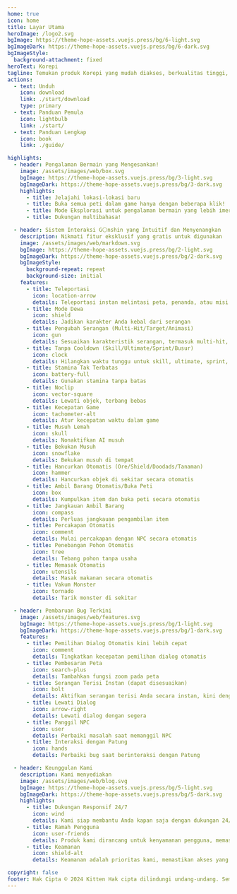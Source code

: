 ```yaml
---
home: true
icon: home
title: Layar Utama
heroImage: /logo2.svg
bgImage: https://theme-hope-assets.vuejs.press/bg/6-light.svg
bgImageDark: https://theme-hope-assets.vuejs.press/bg/6-dark.svg
bgImageStyle:
  background-attachment: fixed
heroText: Korepi
tagline: Temukan produk Korepi yang mudah diakses, berkualitas tinggi, dan user-friendly!
actions:
  - text: Unduh
    icon: download
    link: ./start/download
    type: primary
  - text: Panduan Pemula
    icon: lightbulb
    link: ./start/
  - text: Panduan Lengkap
    icon: book
    link: ./guide/

highlights:
  - header: Pengalaman Bermain yang Mengesankan!
    image: /assets/images/web/box.svg
    bgImage: https://theme-hope-assets.vuejs.press/bg/3-light.svg
    bgImageDark: https://theme-hope-assets.vuejs.press/bg/3-dark.svg
    highlights:
      - title: Jelajahi lokasi-lokasi baru
      - title: Buka semua peti dalam game hanya dengan beberapa klik!
      - title: Mode Eksplorasi untuk pengalaman bermain yang lebih imersif!
      - title: Dukungan multibahasa!

  - header: Sistem Interaksi G⚪nshin yang Intuitif dan Menyenangkan
    description: Nikmati fitur eksklusif yang gratis untuk digunakan
    image: /assets/images/web/markdown.svg
    bgImage: https://theme-hope-assets.vuejs.press/bg/2-light.svg
    bgImageDark: https://theme-hope-assets.vuejs.press/bg/2-dark.svg
    bgImageStyle:
      background-repeat: repeat
      background-size: initial
    features:
      - title: Teleportasi
        icon: location-arrow
        details: Teleportasi instan melintasi peta, penanda, atau misi
      - title: Mode Dewa
        icon: shield
        details: Jadikan karakter Anda kebal dari serangan
      - title: Pengubah Serangan (Multi-Hit/Target/Animasi)
        icon: gun
        details: Sesuaikan karakteristik serangan, termasuk multi-hit, target, dan animasi
      - title: Tanpa Cooldown (Skill/Ultimate/Sprint/Busur)
        icon: clock
        details: Hilangkan waktu tunggu untuk skill, ultimate, sprint, dan busur
      - title: Stamina Tak Terbatas
        icon: battery-full
        details: Gunakan stamina tanpa batas
      - title: Noclip
        icon: vector-square
        details: Lewati objek, terbang bebas
      - title: Kecepatan Game
        icon: tachometer-alt
        details: Atur kecepatan waktu dalam game
      - title: Musuh Lemah
        icon: skull
        details: Nonaktifkan AI musuh
      - title: Bekukan Musuh
        icon: snowflake
        details: Bekukan musuh di tempat
      - title: Hancurkan Otomatis (Ore/Shield/Doodads/Tanaman)
        icon: hammer
        details: Hancurkan objek di sekitar secara otomatis
      - title: Ambil Barang Otomatis/Buka Peti
        icon: box
        details: Kumpulkan item dan buka peti secara otomatis
      - title: Jangkauan Ambil Barang
        icon: compass
        details: Perluas jangkauan pengambilan item
      - title: Percakapan Otomatis
        icon: comment
        details: Mulai percakapan dengan NPC secara otomatis
      - title: Penebangan Pohon Otomatis
        icon: tree
        details: Tebang pohon tanpa usaha
      - title: Memasak Otomatis
        icon: utensils
        details: Masak makanan secara otomatis
      - title: Vakum Monster
        icon: tornado
        details: Tarik monster di sekitar

  - header: Pembaruan Bug Terkini
    image: /assets/images/web/features.svg
    bgImage: https://theme-hope-assets.vuejs.press/bg/1-light.svg
    bgImageDark: https://theme-hope-assets.vuejs.press/bg/1-dark.svg
    features:
      - title: Pemilihan Dialog Otomatis kini lebih cepat
        icon: comment
        details: Tingkatkan kecepatan pemilihan dialog otomatis
      - title: Pembesaran Peta
        icon: search-plus
        details: Tambahkan fungsi zoom pada peta
      - title: Serangan Terisi Instan (dapat disesuaikan)
        icon: bolt
        details: Aktifkan serangan terisi Anda secara instan, kini dengan pengaturan yang dapat disesuaikan
      - title: Lewati Dialog
        icon: arrow-right
        details: Lewati dialog dengan segera
      - title: Panggil NPC
        icon: user
        details: Perbaiki masalah saat memanggil NPC
      - title: Interaksi dengan Patung
        icon: hands
        details: Perbaiki bug saat berinteraksi dengan Patung

  - header: Keunggulan Kami
    description: Kami menyediakan
    image: /assets/images/web/blog.svg
    bgImage: https://theme-hope-assets.vuejs.press/bg/5-light.svg
    bgImageDark: https://theme-hope-assets.vuejs.press/bg/5-dark.svg
    highlights:
      - title: Dukungan Responsif 24/7
        icon: wind
        details: Kami siap membantu Anda kapan saja dengan dukungan 24/7 yang handal.
      - title: Ramah Pengguna
        icon: user-friends
        details: Produk kami dirancang untuk kenyamanan pengguna, memastikan pengalaman yang ramah dan mudah.
      - title: Keamanan
        icon: shield-alt
        details: Keamanan adalah prioritas kami, memastikan akses yang aman dan perlindungan data Anda.

copyright: false
footer: Hak Cipta © 2024 Kitten Hak cipta dilindungi undang-undang. Semua merek dagang, tangkapan layar, logo, dan hak cipta lainnya adalah milik dari pemiliknya masing-masing.
---
```


